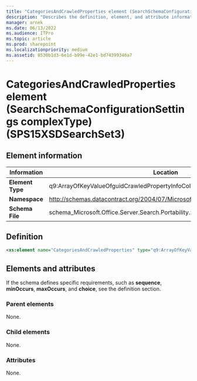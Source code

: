 ```yaml
---
title: "CategoriesAndCrawledProperties element (SearchSchemaConfigurationSettings complexType) (SPS15XSDSearchSet3)"
description: "Describes the definition, element, and attribute information for CategoriesAndCrawledProperties element (SearchSchemaConfigurationSettings complexType) (SPS15XSDSearchSet3)."
manager: arnek
ms.date: 06/13/2022
ms.audience: ITPro
ms.topic: article
ms.prod: sharepoint
ms.localizationpriority: medium
ms.assetid: 8530b1d3-6e1d-b99e-42e1-bd74399346a7
---
```


# CategoriesAndCrawledProperties element (SearchSchemaConfigurationSettings complexType) (SPS15XSDSearchSet3)

 
  
## Element information

| Information | Location |
|-------------|----------|
| **Element Type** | q9:ArrayOfKeyValueOfguidCrawledPropertyInfoCollectionaSYUqUE_P |
| **Namespace** | http://schemas.datacontract.org/2004/07/Microsoft.Office.Server.Search.Portability |
| **Schema File** | schema_Microsoft.Office.Server.Search.Portability.xsd |
   
## Definition

```XML
<xs:element name="CategoriesAndCrawledProperties" type="q9:ArrayOfKeyValueOfguidCrawledPropertyInfoCollectionaSYUqUE_P" minOccurs="0"></xs:element>

```

## Elements and attributes

If the schema defines specific requirements, such as **sequence**, **minOccurs**, **maxOccurs**, and **choice**, see the definition section. 
  
### Parent elements

None.
  
### Child elements

None.
  
### Attributes

None.
  

